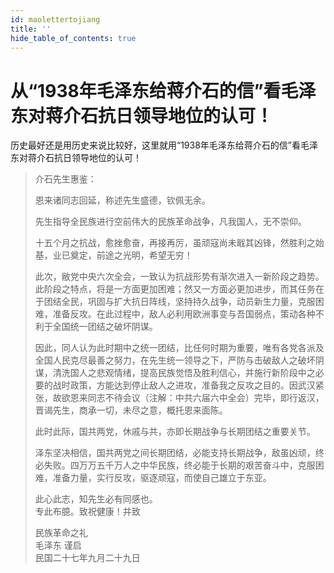 ```yaml
---
id: maolettertojiang
title: ''
hide_table_of_contents: true
---
```


# 从“1938年毛泽东给蒋介石的信”看毛泽东对蒋介石抗日领导地位的认可！

历史最好还是用历史来说比较好，这里就用“1938年毛泽东给蒋介石的信”看毛泽东对蒋介石抗日领导地位的认可！


> 介石先生惠鉴：
> 
> 恩来诸同志回延，称述先生盛德，钦佩无余。
> 
> 先生指导全民族进行空前伟大的民族革命战争，凡我国人，无不崇仰。
> 
> 十五个月之抗战，愈挫愈奋，再接再厉，虽顽寇尚未戢其凶锋，然胜利之始基，业已奠定，前途之光明，希望无穷！
> 
> 此次，敝党中央六次全会，一致认为抗战形势有渐次进入一新阶段之趋势。此阶段之特点，将是一方面更加困难；然又一方面必更加进步，而其任务在于团结全民，巩固与扩大抗日阵线，坚持持久战争，动员新生力量，克服困难，准备反攻。在此过程中，敌人必利用欧洲事变与吾国弱点，策动各种不利于全国统一团结之破坏阴谋。
> 
> 因此，同人认为此时期中之统一团结，比任何时期为重要，唯有各党各派及全国人民克尽最善之努力，在先生统一领导之下，严防与击破敌人之破坏阴谋，清洗国人之悲观情绪，提高民族觉悟及胜利信心，并施行新阶段中之必要的战时政策，方能达到停止敌人之进攻，准备我之反攻之目的。因武汉紧张，故欲恩来同志不待会议（注解：中共六届六中全会）完毕，即行返汉，晋谒先生，商承一切，未尽之意，概托恩来面陈。
> 
> 此时此际，国共两党，休戚与共，亦即长期战争与长期团结之重要关节。
> 
> 泽东坚决相信，国共两党之间长期团结，必能支持长期战争，敌虽凶顽，终必失败。四万万五千万人之中华民族，终必能于长期的艰苦奋斗中，克服困难，准备力量，实行反攻，驱逐顽寇，而使自己雄立于东亚。
> 
> 此心此志，知先生必有同感也。<br/>
> 专此布臆。致祝健康！并致
> 
> 民族革命之礼<br/>
> 毛泽东 谨启<br/>
> 民国二十七年九月二十九日